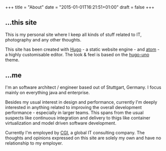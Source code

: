 +++
title = "About"
date = "2015-01-01T16:21:51+01:00"
draft = false
+++

## ...this site

This is my personal site where I keep all kinds of stuff related to IT, photography and any other thoughts.

This site has been created with [Hugo](http://gohugo.io/) - a static website engine - and [atom](https://atom.io/) - a highly customisable editor. The look & feel is based on the [hugo-uno](https://github.com/SenjinDarashiva/hugo-uno) theme.

## ...me

I'm an software architect / engineer based out of Stuttgart, Germany. I focus mainly on everything java and enterprise.

Besides my usual interest in design and performance, currently I'm deeply interested in anything related to improving the overall development performance - especially in larger teams. This spans from the usual suspects like continuous integration and delivery to thigs like container virtualization and model driven software development.

Currently I'm employed by [CGI](http://www.cgi.com/), a global IT consulting company. The thoughts and opinions expressed on this site are solely my own and have no relationship to my employer.
